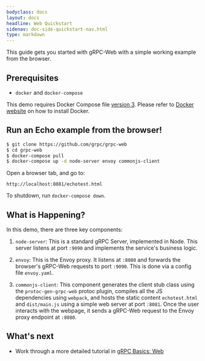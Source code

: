 ```yaml
---
bodyclass: docs
layout: docs
headline: Web Quickstart
sidenav: doc-side-quickstart-nav.html
type: markdown
---
```

<p class="lead">This guide gets you started with gRPC-Web with a simple
working example from the browser.</p>

<div id="toc"></div>

## Prerequisites

* `docker` and `docker-compose`

This demo requires Docker Compose file
[version 3](https://docs.docker.com/compose/compose-file/). Please refer to
[Docker website][] on how to install Docker.

## Run an Echo example from the browser!

```sh
$ git clone https://github.com/grpc/grpc-web
$ cd grpc-web
$ docker-compose pull
$ docker-compose up -d node-server envoy commonjs-client
```

Open a browser tab, and go to:

```
http://localhost:8081/echotest.html
```

To shutdown, run `docker-compose down`.


## What is Happening?

In this demo, there are three key components:

 1. `node-server`: This is a standard gRPC Server, implemented in Node.
 This server listens at port `:9090` and implements the service's business
 logic.
 
 2. `envoy`: This is the Envoy proxy. It listens at `:8080` and forwards the
 browser's gRPC-Web requests to port `:9090`. This is done via a config file
 `envoy.yaml`.
 
 3. `commonjs-client`: This component generates the client stub class using
 the `protoc-gen-grpc-web` protoc plugin, compiles all the JS dependencies
 using `webpack`, and hosts the static content `echotest.html` and
 `dist/main.js` using a simple web server at port `:8081`. Once the user
 interacts with the webpage, it sends a gRPC-Web request to the Envoy proxy
 endpoint at `:8080`.


## What's next

- Work through a more detailed tutorial in [gRPC Basics: Web][]

[Docker website]:https://docs.docker.com/compose/install/#install-compose
[gRPC Basics: Web]:../tutorials/basic/web.html
